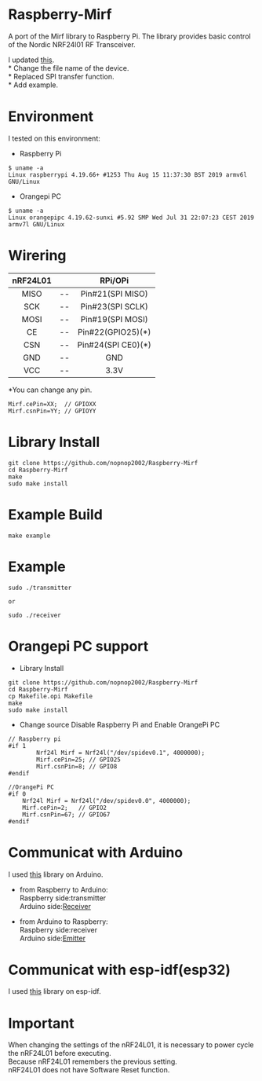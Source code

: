 # Raspberry-Mirf
A port of the Mirf library to Raspberry Pi. The library provides basic control of the Nordic NRF24l01 RF Transceiver.

I updated [this](https://github.com/dingcheng/MirfPi).   
\* Change the file name of the device.   
\* Replaced SPI transfer function.   
\* Add example.   

# Environment
I tested on this environment:

- Raspberry Pi
```
$ uname -a
Linux raspberrypi 4.19.66+ #1253 Thu Aug 15 11:37:30 BST 2019 armv6l GNU/Linux
```

- Orangepi PC
```
$ uname -a
Linux orangepipc 4.19.62-sunxi #5.92 SMP Wed Jul 31 22:07:23 CEST 2019 armv7l GNU/Linux
```

# Wirering

|nRF24L01||RPi/OPi|
|:-:|:-:|:-:|
|MISO|--|Pin#21(SPI MISO)|
|SCK|--|Pin#23(SPI SCLK)|
|MOSI|--|Pin#19(SPI MOSI)|
|CE|--|Pin#22(GPIO25)(*)|
|CSN|--|Pin#24(SPI CE0)(*)|
|GND|--|GND|
|VCC|--|3.3V|

\*You can change any pin.   
```
Mirf.cePin=XX;  // GPIOXX
Mirf.csnPin=YY; // GPIOYY
```

# Library Install
```
git clone https://github.com/nopnop2002/Raspberry-Mirf
cd Raspberry-Mirf
make
sudo make install
```

# Example Build
```
make example
```

# Example 
```
sudo ./transmitter

or 

sudo ./receiver
```

# Orangepi PC support

- Library Install
```
git clone https://github.com/nopnop2002/Raspberry-Mirf
cd Raspberry-Mirf
cp Makefile.opi Makefile
make
sudo make install
```

- Change source
Disable Raspberry Pi and Enable OrangePi PC   
```
// Raspberry pi
#if 1
        Nrf24l Mirf = Nrf24l("/dev/spidev0.1", 4000000);
        Mirf.cePin=25; // GPIO25
        Mirf.csnPin=8; // GPIO8
#endif

//OrangePi PC
#if 0
    Nrf24l Mirf = Nrf24l("/dev/spidev0.0", 4000000);
    Mirf.cePin=2;   // GPIO2
    Mirf.csnPin=67; // GPIO67
#endif
```

# Communicat with Arduino
I used [this](https://github.com/nopnop2002/Arduino-STM32-nRF24L01) library on Arduino.   

- from Raspberry to Arduino:   
Raspberry side:transmitter   
Arduino side:[Receiver](https://github.com/nopnop2002/Arduino-STM32-nRF24L01/tree/master/example/Peer-to-peer%20Communication/TimeTest/Receive)

- from Arduino to Raspberry:   
Raspberry side:receiver   
Arduino side:[Emitter](https://github.com/nopnop2002/Arduino-STM32-nRF24L01/tree/master/example/Peer-to-peer%20Communication/TimeTest/Emitter)

# Communicat with esp-idf(esp32)
I used [this](https://github.com/nopnop2002/esp-idf-mirf) library on esp-idf.   

# Important
When changing the settings of the nRF24L01, it is necessary to power cycle the nRF24L01 before executing.   
Because nRF24L01 remembers the previous setting.   
nRF24L01 does not have Software Reset function.   

